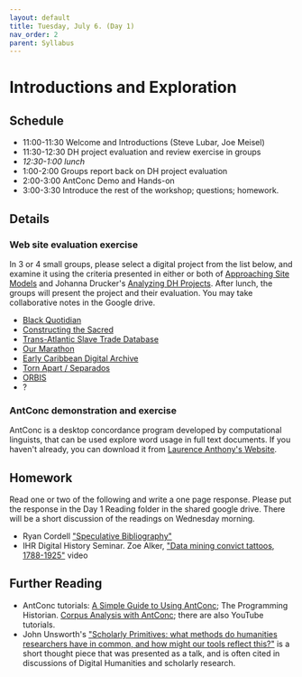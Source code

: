 ```yaml
---
layout: default
title: Tuesday, July 6. (Day 1)
nav_order: 2
parent: Syllabus
---
```

# Introductions and Exploration

## Schedule

* 11:00-11:30 Welcome and Introductions (Steve Lubar, Joe Meisel)
* 11:30-12:30 DH project evaluation and review exercise in groups
* _12:30-1:00  lunch_
* 1:00-2:00 Groups report back on DH project evaluation
* 2:00-3:00 AntConc Demo and Hands-on
* 3:00-3:30 Introduce the rest of the workshop; questions; homework.

## Details

### Web site evaluation exercise

In 3 or 4 small groups, please select a digital project from the list below, and examine it using the criteria presented in either or both of [Approaching Site Models](https://docs.google.com/document/d/1Pr64IMjHnS6CShX4xrsDWCty4QbqtuUaeyDa4u3p-JE/edit?usp=sharing) and Johanna Drucker's [Analyzing DH Projects](http://medhieval.com/classes/hh2020/labs/analyzing-dh-projects/). After lunch, the groups will present the project and their evaluation. You may take collaborative notes in the Google drive.


* [Black Quotidian](https://blackquotidian.org/)
* [Constructing the Sacred](https://constructingthesacred.org/index.html)
* [Trans-Atlantic Slave Trade Database](https://www.slavevoyages.org/)
* [Our Marathon](https://marathon.library.northeastern.edu/)
* [Early Caribbean Digital Archive](https://ecda.northeastern.edu/)
* [Torn Apart / Separados](http://xpmethod.columbia.edu/torn-apart/volume/2/index)
* [ORBIS](https://orbis.stanford.edu/)
* ?

### AntConc demonstration and exercise

AntConc is a desktop concordance program developed by computational linguists, that can be used explore word usage in full text documents. If you haven't already, you can download it from [Laurence Anthony's Website](https://www.laurenceanthony.net/software/antconc/).

<!-- Some datasets to use with AntConc.
* dataset 1
* dataset 2 -->

## Homework

Read one or two of the following and write a one page response. Please put the response in the Day 1 Reading folder in the shared google drive. There will be a short discussion of the readings on Wednesday  morning.

* Ryan Cordell ["Speculative Bibliography"](https://doi.org/10.1515/ang-2020-0041)
* IHR Digital History Seminar. Zoe Alker, ["Data mining convict tattoos, 1788-1925"](https://www.youtube.com/watch?v=L5jmtExC7A4) video


## Further Reading

* AntConc tutorials: [A Simple Guide to Using AntConc](http://www.laurenceanthony.net/software/antconc/resources/help_AntConc321_english.pdf); The Programming Historian. [Corpus Analysis with AntConc](https://programminghistorian.org/en/lessons/corpus-analysis-with-antconc); there are also YouTube tutorials.
* John Unsworth's ["Scholarly Primitives: what methods do humanities researchers have in common, and how might our tools reflect this?"](https://www.timeanddate.com/worldclock/converter.html?iso=20210629T150000&p1=878) is a short thought piece that was presented as a talk, and is often cited in discussions of Digital Humanities and scholarly research.

<br/>
